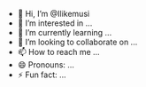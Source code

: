 - 👋 Hi, I’m @Ilikemusi
- 👀 I’m interested in ...
- 🌱 I’m currently learning ...
- 💞️ I’m looking to collaborate on ...
- 📫 How to reach me ...
- 😄 Pronouns: ...
- ⚡ Fun fact: ...

<!---
Ilikemusi/Ilikemusi is a ✨ special ✨ repository because its `README.md` (this file) appears on your GitHub profile.
You can click the Preview link to take a look at your changes.
--->
